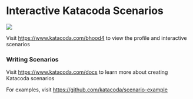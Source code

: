 # Interactive Katacoda Scenarios

[![](http://shields.katacoda.com/katacoda/bhood4/count.svg)](https://www.katacoda.com/bhood4 "Get your profile on Katacoda.com")

Visit https://www.katacoda.com/bhood4 to view the profile and interactive scenarios

### Writing Scenarios
Visit https://www.katacoda.com/docs to learn more about creating Katacoda scenarios

For examples, visit https://github.com/katacoda/scenario-example
